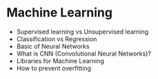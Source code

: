# Machine Learning
- Supervised learning vs Unsupervised learning
- Classification vs Regression
- Basic of Neural Networks
- What is CNN (Convolutional Neural Networks)?
- Libraries for Machine Learning
- How to prevent overfitting